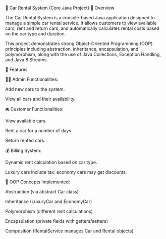 🚗 Car Rental System (Core Java Project)
📘 Overview

The Car Rental System is a console-based Java application designed to manage a simple car rental service.
It allows customers to view available cars, rent and return cars, and automatically calculates rental costs based on the car type and duration.

This project demonstrates strong Object-Oriented Programming (OOP) principles including abstraction, inheritance, encapsulation, and polymorphism, along with the use of Java Collections, Exception Handling, and Java 8 Streams.

🧩 Features

👨‍💼 Admin Functionalities:

Add new cars to the system.

View all cars and their availability.

🚘 Customer Functionalities:

View available cars.

Rent a car for a number of days.

Return rented cars.

💰 Billing System:

Dynamic rent calculation based on car type.

Luxury cars include tax; economy cars may get discounts.

🧠 OOP Concepts Implemented:

Abstraction (via abstract Car class)

Inheritance (LuxuryCar and EconomyCar)

Polymorphism (different rent calculations)

Encapsulation (private fields with getters/setters)

Composition (RentalService manages Car and Rental objects)
